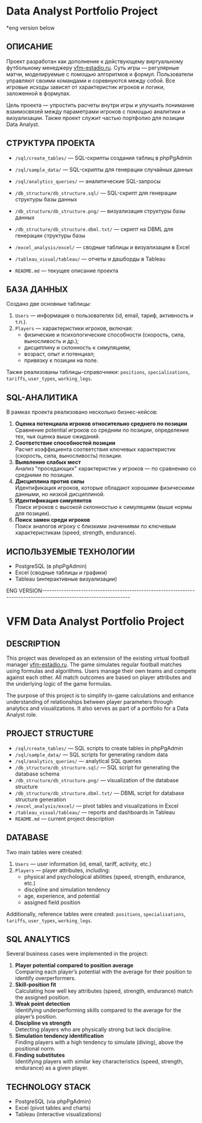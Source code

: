 # Data Analyst Portfolio Project

*eng version below

## ОПИСАНИЕ  
Проект разработан как дополнение к действующему виртуальному футбольному менеджеру [vfm-estadio.ru](http://vfm-estadio.ru). Суть игры — регулярные матчи, моделируемые с помощью алгоритмов и формул. Пользователи управляют своими командами и соревнуются между собой. Все игровые исходы зависят от характеристик игроков и логики, заложенной в формулах.  

Цель проекта — упростить расчеты внутри игры и улучшить понимание взаимосвязей между параметрами игроков с помощью аналитики и визуализации. Также проект служит частью портфолио для позиции Data Analyst.



## СТРУКТУРА ПРОЕКТА  
- `/sql/create_tables/` — SQL-скрипты создания таблиц в phpPgAdmin  
- `/sql/sample_data/` — SQL-скрипты для генерации случайных данных  
- `/sql/analytics_queries/` — аналитические SQL-запросы

- `/db_structure/db_structure.sql/` — SQL-скрипт для генерации структуры базы данных  
- `/db_structure/db_structure.png/` — визуализация структуры базы данных  
- `/db_structure/db_structure.dbml.txt/` — скрипт на DBML для генерации структуры базы
  
- `/excel_analysis/excel/` — сводные таблицы и визуализации в Excel  
- `/tableau_visual/tableau/` — отчеты и дашборды в Tableau  
- `README.md` — текущее описание проекта  



## БАЗА ДАННЫХ  
Создано две основные таблицы:  
1. `Users` — информация о пользователях (id, email, тариф, активность и т.п.).  
2. `Players` — характеристики игроков, включая:  
   - физические и психологические способности (скорость, сила, выносливость и др.);  
   - дисциплину и склонность к симуляциям;  
   - возраст, опыт и потенциал;  
   - привязку к позиции на поле.  

Также реализованы таблицы-справочники: `positions`, `specialisations`, `tariffs`, `user_types`, `working_legs`.



## SQL-АНАЛИТИКА  
В рамках проекта реализовано несколько бизнес-кейсов:  
1. **Оценка потенциала игроков относительно среднего по позиции**  
   Сравнение potential игроков со средним по позиции, определение тех, чья оценка выше ожиданий.  
2. **Соответствие способностей позиции**  
   Расчет коэффициента соответствия ключевых характеристик (скорость, сила, выносливость) позиции.  
3. **Выявление слабых мест**  
   Анализ "проседающих" характеристик у игроков — по сравнению со средними по позиции.  
4. **Дисциплина против силы**  
   Идентификация игроков, которые обладают хорошими физическими данными, но низкой дисциплиной.  
5. **Идентификация симулянтов**  
   Поиск игроков с высокой склонностью к симуляциям (выше нормы для позиции).  
6. **Поиск замен среди игроков**  
   Поиск аналогов игроку с близкими значениями по ключевым характеристикам (speed, strength, endurance).



## ИСПОЛЬЗУЕМЫЕ ТЕХНОЛОГИИ  
- PostgreSQL (в phpPgAdmin)  
- Excel (сводные таблицы и графики)  
- Tableau (интерактивные визуализации)  





ENG VERSION------------------------------------------------------------------------------------------------------------------
# VFM Data Analyst Portfolio Project

## DESCRIPTION  
This project was developed as an extension of the existing virtual football manager [vfm-estadio.ru](http://vfm-estadio.ru). The game simulates regular football matches using formulas and algorithms. Users manage their own teams and compete against each other. All match outcomes are based on player attributes and the underlying logic of the game formulas.  

The purpose of this project is to simplify in-game calculations and enhance understanding of relationships between player parameters through analytics and visualizations. It also serves as part of a portfolio for a Data Analyst role.



## PROJECT STRUCTURE  
- `/sql/create_tables/` — SQL scripts to create tables in phpPgAdmin  
- `/sql/sample_data/` — SQL scripts for generating random data  
- `/sql/analytics_queries/` — analytical SQL queries  
- `/db_structure/db_structure.sql/` — SQL script for generating the database schema  
- `/db_structure/db_structure.png/` — visualization of the database structure  
- `/db_structure/db_structure.dbml.txt/` — DBML script for database structure generation  
- `/excel_analysis/excel/` — pivot tables and visualizations in Excel  
- `/tableau_visual/tableau/` — reports and dashboards in Tableau  
- `README.md` — current project description  



## DATABASE  
Two main tables were created:  
1. `Users` — user information (id, email, tariff, activity, etc.)  
2. `Players` — player attributes, including:  
   - physical and psychological abilities (speed, strength, endurance, etc.)  
   - discipline and simulation tendency  
   - age, experience, and potential  
   - assigned field position  

Additionally, reference tables were created: `positions`, `specialisations`, `tariffs`, `user_types`, `working_legs`.



## SQL ANALYTICS  
Several business cases were implemented in the project:  
1. **Player potential compared to position average**  
   Comparing each player’s potential with the average for their position to identify overperformers.  
2. **Skill-position fit**  
   Calculating how well key attributes (speed, strength, endurance) match the assigned position.  
3. **Weak point detection**  
   Identifying underperforming skills compared to the average for the player’s position.  
4. **Discipline vs strength**  
   Detecting players who are physically strong but lack discipline.  
5. **Simulation tendency identification**  
   Finding players with a high tendency to simulate (diving), above the positional norm.  
6. **Finding substitutes**  
   Identifying players with similar key characteristics (speed, strength, endurance) as a given player.



## TECHNOLOGY STACK  
- PostgreSQL (via phpPgAdmin)  
- Excel (pivot tables and charts)  
- Tableau (interactive visualizations)
